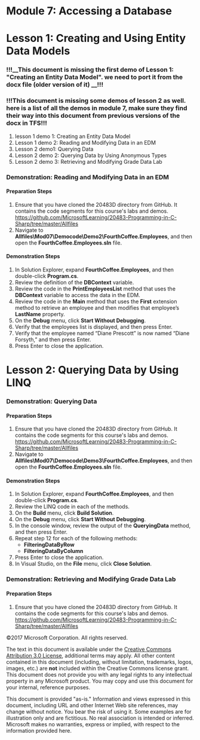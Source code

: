 
# Module 7: Accessing a Database

# Lesson 1:  Creating and Using Entity Data Models
### !!!__This document is missing the first demo of Lesson 1: "Creating an Entity Data Model". we need to port it from the docx file (older version of it) __!!! ###
### !!!__This document is missing some demos of lesson 2 as well. here is a list of all the demos in module 7, make sure they find their way into this document from previous versions of the docx in TFS__!!! ###
1. lesson 1 demo 1: Creating an Entity Data Model
2. Lesson 1 demo 2: Reading and Modifying Data in an EDM
3. Lesson 2 demo1: Querying Data
4. Lesson 2 demo 2: Querying Data by Using Anonymous Types
5. Lesson 2 demo 3: Retrieving and Modifying Grade Data Lab

### Demonstration: Reading and Modifying Data in an EDM

#### Preparation Steps

1. Ensure that you have cloned the 20483D directory from GitHub. It contains the code segments for this course's labs and demos. https://github.com/MicrosoftLearning/20483-Programming-in-C-Sharp/tree/master/Allfiles
2. Navigate to **Allfiles\Mod07\Democode\Demo2\FourthCoffee.Employees**, and then open the **FourthCoffee.Employees.sln** file.


#### Demonstration Steps

1.  In Solution Explorer, expand **FourthCoffee.Employees**, and then
    double-click **Program.cs**.
2.  Review the definition of the **DBContext** variable.
3.  Review the code in the **PrintEmployeesList** method that uses the
    **DBContext** variable to access the data in the EDM.
4.  Review the code in the **Main** method that uses the **First** extension
    method to retrieve an employee and then modifies that employee’s
    **LastName** property.
5.  On the **Debug** menu, click **Start Without Debugging**.
6.  Verify that the employees list is displayed, and then press Enter.
7. Verify that the employee named “Diane Prescott” is now named “Diane
    Forsyth,” and then press Enter.
8. Press Enter to close the application.


# Lesson 2:  Querying Data by Using LINQ

### Demonstration: Querying Data

#### Preparation Steps

1. Ensure that you have cloned the 20483D directory from GitHub. It contains the code segments for this course's labs and demos. https://github.com/MicrosoftLearning/20483-Programming-in-C-Sharp/tree/master/Allfiles
2. Navigate to **Allfiles\Mod07\Democode\Demo3\FourthCoffee.Employees**, and then open the **FourthCoffee.Employees.sln** file.



#### Demonstration Steps

1.  In Solution Explorer, expand **FourthCoffee.Employees**, and then
    double-click **Program.cs**.
2.  Review the LINQ code in each of the methods.
3.  On the **Build** menu, click **Build Solution**.
4.  On the **Debug** menu, click **Start Without Debugging**.
5.  In the console window, review the output of the **QueryingData** method, and
    then press Enter.
6.  Repeat step 12 for each of the following methods:
    -  **FilteringDataByRow**
    -  **FilteringDataByColumn**
7. Press Enter to close the application.
8. In Visual Studio, on the **File** menu, click **Close Solution**.


### Demonstration: Retrieving and Modifying Grade Data Lab

#### Preparation Steps

1. Ensure that you have cloned the 20483D directory from GitHub. It contains the code segments for this course's labs and demos. https://github.com/MicrosoftLearning/20483-Programming-in-C-Sharp/tree/master/Allfiles






©2017 Microsoft Corporation. All rights reserved.

The text in this document is available under the  [Creative Commons Attribution 3.0 License](https://creativecommons.org/licenses/by/3.0/legalcode), additional terms may apply. All other content contained in this document (including, without limitation, trademarks, logos, images, etc.) are  **not**  included within the Creative Commons license grant. This document does not provide you with any legal rights to any intellectual property in any Microsoft product. You may copy and use this document for your internal, reference purposes.

This document is provided &quot;as-is.&quot; Information and views expressed in this document, including URL and other Internet Web site references, may change without notice. You bear the risk of using it. Some examples are for illustration only and are fictitious. No real association is intended or inferred. Microsoft makes no warranties, express or implied, with respect to the information provided here.
